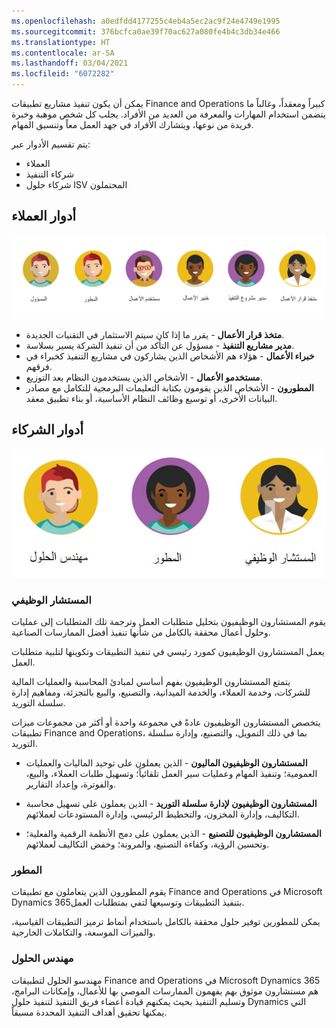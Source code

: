 ```yaml
---
ms.openlocfilehash: a0edfdd4177255c4eb4a5ec2ac9f24e4749e1995
ms.sourcegitcommit: 376bcfca0ae39f70ac627a080fe4b4c3db34e466
ms.translationtype: HT
ms.contentlocale: ar-SA
ms.lasthandoff: 03/04/2021
ms.locfileid: "6072282"
---
```

يمكن أن يكون تنفيذ مشاريع تطبيقات Finance and Operations كبيراً ومعقداً، وغالباً ما يتضمن استخدام المهارات والمعرفة من العديد من الأفراد. يجلب كل شخص موهبة وخبرة فريدة من نوعها، ويتشارك الأفراد في جهد العمل معاً وتنسيق المهام.

يتم تقسيم الأدوار عبر:

- العملاء
- شركاء التنفيذ
- شركاء حلول ISV المحتملون

## <a name="customer-roles"></a>أدوار العملاء

![رسم تخطيطي لأدوار العملاء التي يمكن تضمينها في التنفيذ.](../media/customer-roles.png)

- **متخذ قرار الأعمال** - يقرر ما إذا كان سيتم الاستثمار في التقنيات الجديدة.
- **مدير مشاريع التنفيذ** - مسؤول عن التأكد من أن تنفيذ الشركة يسير بسلاسة.
- **خبراء الأعمال** - هؤلاء هم الأشخاص الذين يشاركون في مشاريع التنفيذ كخبراء في فرقهم.
- **مستخدمو الأعمال** - الأشخاص الذين يستخدمون النظام بعد التوزيع.
- **المطورون** - الأشخاص الذين يقومون بكتابة التعليمات البرمجية للتكامل مع مصادر البيانات الأخرى، أو توسيع وظائف النظام الأساسية، أو بناء تطبيق معقد.



## <a name="partner-roles"></a>أدوار الشركاء

![رسم تخطيطي لأدوار الشركاء التي يتم تضمينها في التنفيذ.](../media/roles.jpg)

### <a name="functional-consultant"></a>المستشار الوظيفي
يقوم المستشارون الوظيفيون بتحليل متطلبات العمل وترجمة تلك المتطلبات إلى عمليات وحلول أعمال محققة بالكامل من شأنها تنفيذ أفضل الممارسات الصناعية. 

يعمل المستشارون الوظيفيون كمورد رئيسي في تنفيذ التطبيقات وتكوينها لتلبية متطلبات العمل.

يتمتع المستشارون الوظيفيون بفهم أساسي لمبادئ المحاسبة والعمليات المالية للشركات، وخدمة العملاء، والخدمة الميدانية، والتصنيع، والبيع بالتجزئة، ومفاهيم إدارة سلسلة التوريد.

يتخصص المستشارون الوظيفيون عادةً في مجموعة واحدة أو أكثر من مجموعات ميزات تطبيقات Finance and Operations، بما في ذلك التمويل، والتصنيع، وإدارة سلسلة التوريد.


- **المستشارون الوظيفيون الماليون** - الذين يعملون على توحيد الماليات والعمليات العمومية؛ وتنفيذ المهام وعمليات سير العمل تلقائياً؛ وتسهيل طلبات العملاء، والبيع، والفوترة، وإعداد التقارير.
 
- **المستشارون الوظيفيون لإدارة سلسلة التوريد** -  الذين يعملون على تسهيل محاسبة التكاليف، وإدارة المخزون، و‏‏التخطيط الرئيسي، وإدارة المستودعات لعملائهم.

- **المستشارون الوظيفيون للتصنيع** - الذين يعملون على دمج الأنظمة الرقمية والفعلية؛ وتحسين الرؤية، وكفاءة التصنيع، والمرونة؛ وخفض التكاليف لعملائهم.

### <a name="developer"></a>المطور
يقوم المطورون الذين يتعاملون مع تطبيقات Finance and Operations في Microsoft Dynamics 365بتنفيذ التطبيقات وتوسيعها لتفي بمتطلبات العمل. 

يمكن للمطورين توفير حلول محققة بالكامل باستخدام أنماط ترميز التطبيقات القياسية، والميزات الموسعة، والتكاملات الخارجية.

### <a name="solution-architect"></a>مهندس الحلول
مهندسو الحلول لتطبيقات Finance and Operations في Microsoft Dynamics 365 هم مستشارون موثوق بهم يفهمون الممارسات الموصي بها للأعمال، وإمكانات البرامج، وتسليم التنفيذ بحيث يمكنهم قيادة أعضاء فريق التنفيذ لتنفيذ حلول Dynamics التي يمكنها تحقيق أهداف التنفيذ المحددة مسبقاً.
